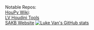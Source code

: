 Notable Repos:<br>
[HouPy Wiki](https://github.com/lukevanlukevan/h-python-wiki):<br>
[LV Houdini Tools](https://github.com/lukevanlukevan/LV-Tools)<br>
[SAKB Website](https://github.com/lukevanlukevan/sakb)
[![Luke Van's GitHub stats](https://github-readme-stats.vercel.app/api/top-langs/?username=lukevanlukevan)](https://github.com/anuraghazra/github-readme-stats)
